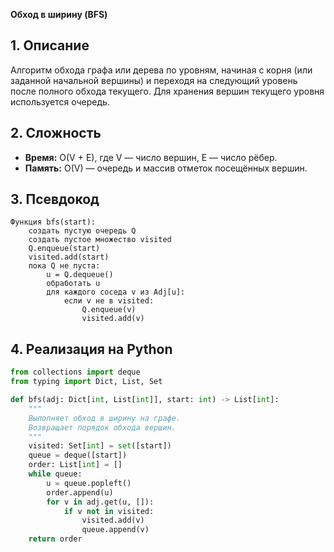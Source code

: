 **Обход в ширину (BFS)**

## 1. Описание
Алгоритм обхода графа или дерева по уровням, начиная с корня (или заданной начальной вершины) и переходя на следующий уровень после полного обхода текущего. Для хранения вершин текущего уровня используется очередь.

## 2. Сложность
- **Время:** O(V + E), где V — число вершин, E — число рёбер.
- **Память:** O(V) — очередь и массив отметок посещённых вершин.

## 3. Псевдокод
```text
Функция bfs(start):
    создать пустую очередь Q
    создать пустое множество visited
    Q.enqueue(start)
    visited.add(start)
    пока Q не пуста:
        u = Q.dequeue()
        обработать u
        для каждого соседа v из Adj[u]:
            если v не в visited:
                Q.enqueue(v)
                visited.add(v)
```

## 4. Реализация на Python
```python
from collections import deque
from typing import Dict, List, Set

def bfs(adj: Dict[int, List[int]], start: int) -> List[int]:
    """
    Выполняет обход в ширину на графе.
    Возвращает порядок обхода вершин.
    """
    visited: Set[int] = set([start])
    queue = deque([start])
    order: List[int] = []
    while queue:
        u = queue.popleft()
        order.append(u)
        for v in adj.get(u, []):
            if v not in visited:
                visited.add(v)
                queue.append(v)
    return order
```

